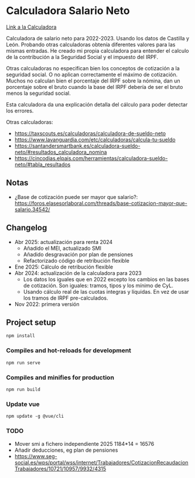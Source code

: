 # Calculadora Salario Neto

[Link a la Calculadora](https://javfres.github.io/calculadora-salario)

Calculadora de salario neto para 2022-2023. Usando los datos de Castilla y León.
Probando otras calculadoras obtenía diferentes valores para las mismas entradas.
He creado mi propia calculadora para entender el calculo de la contribución
a la Seguridad Social y el impuesto del IRPF.

Otras calculadoras no especifican bien los conceptos de cotización
a la seguridad social. O no aplican correctamente el máximo de cotización.
Muchos no calculan bien el porcentaje del IRPF sobre la nómina,
dan un porcentaje sobre el bruto cuando la base del IRPF debería
de ser el bruto menos la seguridad social.

Esta calculadora da una explicación detalla del cálculo para poder detectar
los errores.

Otras calculadoras:

* https://taxscouts.es/calculadoras/calculadora-de-sueldo-neto
* https://www.lavanguardia.com/etc/calculadoras/calcula-tu-sueldo
* https://santandersmartbank.es/calculadora-sueldo-neto/#resultados_calculadora_nomina
* https://cincodias.elpais.com/herramientas/calculadora-sueldo-neto/#tabla_resultados

## Notas

* ¿Base de cotización puede ser mayor que salario?: https://foros.elasesorlaboral.com/threads/base-cotizacion-mayor-que-salario.34542/

## Changelog

* Abr 2025: actualización para renta 2024
    * Añadido el MEI, actualizado SMI
    * Añadido desgravación por plan de pensiones
    * Refactorizado código de retribución flexible
* Ene 2025: Cálculo de retribución flexible
* Abr 2024: actualización de la calculadora para 2023
    * Los datos los iguales que en 2022 excepto los cambios en las bases de cotización. Son iguales: tramos, tipos y los mínimo de CyL.
    * Usando cálculo real de las cuotas integras y líquidas. En vez de usar los tramos de IRPF pre-calculados.
* Nov 2022: primera versión


## Project setup

```
npm install
```

### Compiles and hot-reloads for development
```
npm run serve
```

### Compiles and minifies for production
```
npm run build
```

### Update vue


```
npm update -g @vue/cli
```


### TODO

* Mover smi a fichero independiente 2025 1184*14 = 16576
* Añadir deducciones, eg plan de pensiones
* https://www.seg-social.es/wps/portal/wss/internet/Trabajadores/CotizacionRecaudacionTrabajadores/10721/10957/9932/4315
